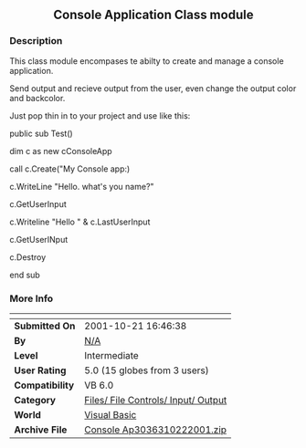 ﻿<div align="center">

## Console Application Class module


</div>

### Description

This class module encompases te abilty to create and manage a console application.

Send output and recieve output from the user, even change the output color and backcolor.

Just pop thin in to your project and use like this:

public sub Test()

dim c as new cConsoleApp

call c.Create("My Console app:)

c.WriteLine "Hello. what's you name?"

c.GetUserInput

c.Writeline "Hello " & c.LastUserInput

c.GetUserINput

c.Destroy

end sub
 
### More Info
 


<span>             |<span>
---                |---
**Submitted On**   |2001-10-21 16:46:38
**By**             |[N/A](https://github.com/Planet-Source-Code/PSCIndex/blob/master/ByAuthor/empty.md)
**Level**          |Intermediate
**User Rating**    |5.0 (15 globes from 3 users)
**Compatibility**  |VB 6\.0
**Category**       |[Files/ File Controls/ Input/ Output](https://github.com/Planet-Source-Code/PSCIndex/blob/master/ByCategory/files-file-controls-input-output__1-3.md)
**World**          |[Visual Basic](https://github.com/Planet-Source-Code/PSCIndex/blob/master/ByWorld/visual-basic.md)
**Archive File**   |[Console Ap3036310222001\.zip](https://github.com/Planet-Source-Code/console-application-class-module__1-28325/archive/master.zip)








